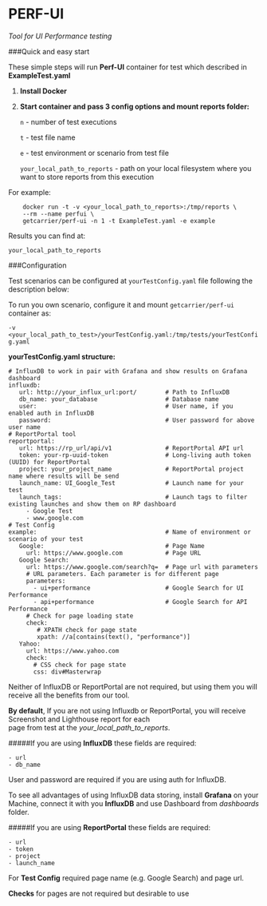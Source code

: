 # PERF-UI

_Tool for UI Performance testing_

###Quick and easy start

These simple steps will run **Perf-UI** container for test which described in **ExampleTest.yaml**

1. **Install Docker**

2. **Start container and pass 3 config options and mount reports folder:**

    `n` - number of test executions

    `t` - test file name

    `e` - test environment or scenario from test file
    
    `your_local_path_to_reports` - path on your local filesystem where you want to store reports from this execution

For example:
```
    docker run -t -v <your_local_path_to_reports>:/tmp/reports \
    --rm --name perfui \
    getcarrier/perf-ui -n 1 -t ExampleTest.yaml -e example 
```

Results you can find at:

    your_local_path_to_reports
    
###Configuration

Test scenarios can be configured at `yourTestConfig.yaml` file following the description below:

To run you own scenario, configure it and mount `getcarrier/perf-ui` container as:

`-v <your_local_path_to_test>/yourTestConfig.yaml:/tmp/tests/yourTestConfig.yaml`

**yourTestConfig.yaml structure:**

``` 
# InfluxDB to work in pair with Grafana and show results on Grafana dashboard
influxdb:                                   
   url: http://your_influx_url:port/        # Path to InfluxDB
   db_name: your_database                   # Database name
   user:                                    # User name, if you enabled auth in InfluxDB
   password:                                # User password for above user name
# ReportPortal tool
reportportal:                               
   url: https://rp_url/api/v1               # ReportPortal API url
   token: your-rp-uuid-token                # Long-living auth token (UUID) for ReportPortal
   project: your_project_name               # ReportPortal project name where results will be send
   launch_name: UI_Google_Test              # Launch name for your test
   launch_tags:                             # Launch tags to filter existing launches and show them on RP dashboard
     - Google Test
     - www.google.com
# Test Config
example:                                    # Name of environment or scenario of your test
   Google:                                  # Page Name
     url: https://www.google.com            # Page URL
   Google Search:
     url: https://www.google.com/search?q=  # Page url with parameters
     # URL parameters. Each parameter is for different page
     parameters:                            
       - ui+performance                     # Google Search for UI Performance
       - api+performance                    # Google Search for API Performance
     # Check for page loading state
     check:
        # XPATH check for page state
        xpath: //a[contains(text(), "performance")]
   Yahoo:
     url: https://www.yahoo.com
     check:
       # CSS check for page state
       css: div#Masterwrap
```

Neither of InfluxDB or ReportPortal are not required, but using them you will receive all the benefits from our tool.

**By default**, If you are not using Influxdb or ReportPortal, you will receive Screenshot and Lighthouse report for each  
page from test at the _your_local_path_to_reports_.

#####If you are using **InfluxDB** these fields are required:

    - url
    - db_name
    
User and password are required if you are using auth for InfluxDB.

To see all advantages of using InfluxDB data storing, install **Grafana** on your Machine, connect it with you **InfluxDB** and use 
Dashboard from _dashboards_ folder.  


#####If you are using **ReportPortal** these fields are required:

    - url
    - token
    - project
    - launch_name
    
For **Test Config** required page name (e.g. Google Search) and page url.

**Checks** for pages are not required but desirable to use